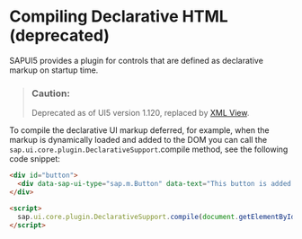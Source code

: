 <!-- loio91f1454b6f4d1014b6dd926db0e91070 -->

# Compiling Declarative HTML \(deprecated\)

SAPUI5 provides a plugin for controls that are defined as declarative markup on startup time.

> ### Caution:  
> Deprecated as of UI5 version 1.120, replaced by [XML View](xml-view-91f2928.md).

To compile the declarative UI markup deferred, for example, when the markup is dynamically loaded and added to the DOM you can call the `sap.ui.core.plugin.DeclarativeSupport`.compile method, see the following code snippet:

```html
<div id="button">
  <div data-sap-ui-type="sap.m.Button" data-text="This button is added dynamically"></div>
</div>

<script>
  sap.ui.core.plugin.DeclarativeSupport.compile(document.getElementById("button"));
</script>
```

